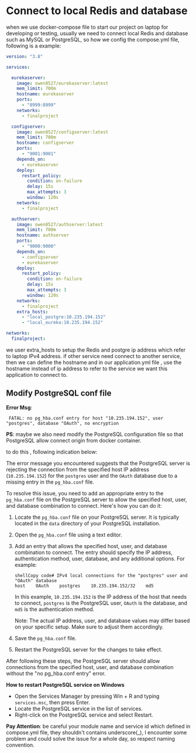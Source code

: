 # Connect to local Redis and database

when we use docker-compose file to start our project on laptop for developing or testing, usually we need to connect local Redis and database such as MySQL or PostgreSQL, so how we config the compose.yml file, following is a example:

```yaml
version: "3.8"

services:

  eurekaserver:
    image: owen8527/eurekaserver:latest
    mem_limit: 700m
    hostname: eurekaserver
    ports:
      - "8999:8999"
    networks:
      - finalproject

  configserver:
    image: owen8527/configserver:latest
    mem_limit: 700m
    hostname: configserver
    ports:
      - "9001:9001"
    depends_on:
      - eurekaserver
    deploy:
      restart_policy:
        condition: on-failure
        delay: 15s
        max_attempts: 3
        window: 120s
    networks:
      - finalproject

  authserver:
    image: owen8527/authserver:latest
    mem_limit: 700m
    hostname: authserver
    ports:
      - "9000:9000"
    depends_on:
      - configserver
      - eurekaserver
    deploy:
      restart_policy:
        condition: on-failure
        delay: 15s
        max_attempts: 3
        window: 120s
    networks:
      - finalproject
    extra_hosts:
      - "local_postgre:10.235.194.152"
      - "local_eureka:10.235.194.152"

networks:
  finalproject:
```

we user extra_hosts to setup the Redis and postgre ip address which refer to laptop IPv4 address. if other service need connect to another service, then we can define the hostname and in our application.yml file , use the hostname instead of ip address to refer to the service we want this application to connect to.

## Modify PostgreSQL conf file

**Error Msg**:

` FATAL: no pg_hba.conf entry for host "10.235.194.152", user "postgres", database "OAuth", no encryption`

**PS**: maybe we also need modify the PostgreSQL configuration file so that PostgreSQL allow connect origin from docker container.

to do this , following indication below:

The error message you encountered suggests that the PostgreSQL server is rejecting the connection from the specified host IP address (`10.235.194.152`) for the `postgres` user and the `OAuth` database due to a missing entry in the `pg_hba.conf` file.

To resolve this issue, you need to add an appropriate entry to the `pg_hba.conf` file on the PostgreSQL server to allow the specified host, user, and database combination to connect. Here's how you can do it:

1. Locate the `pg_hba.conf` file on your PostgreSQL server. It is typically located in the `data` directory of your PostgreSQL installation.

2. Open the `pg_hba.conf` file using a text editor.

3. Add an entry that allows the specified host, user, and database combination to connect. The entry should specify the IP address, authentication method, user, database, and any additional options. For example:

   ```
   shellCopy code# IPv4 local connections for the "postgres" user and "OAuth" database
   host    OAuth    postgres    10.235.194.152/32    md5
   ```

   In this example, `10.235.194.152` is the IP address of the host that needs to connect, `postgres` is the PostgreSQL user, `OAuth` is the database, and `md5` is the authentication method.

   Note: The actual IP address, user, and database values may differ based on your specific setup. Make sure to adjust them accordingly.

4. Save the `pg_hba.conf` file.

5. Restart the PostgreSQL server for the changes to take effect.

After following these steps, the PostgreSQL server should allow connections from the specified host, user, and database combination without the "no pg_hba.conf entry" error.

**How to restart PostgreSQL service on Windows**

- Open the Services Manager by pressing Win + R and typing `services.msc`, then press Enter.
- Locate the PostgreSQL service in the list of services.
- Right-click on the PostgreSQL service and select Restart.



**Pay Attention**: be careful your module name and service id which defined in compose.yml file, they shouldn't contains underscore(_), I encounter some problem and could solve the issue for a whole day, so respect naming convention.